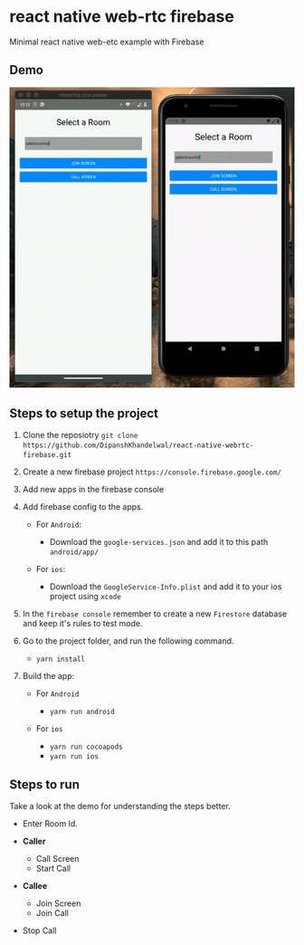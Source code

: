 # react native web-rtc firebase

Minimal react native web-etc example with Firebase

## Demo

![Demo GIf](./demo/demo.gif)

## Steps to setup the project

1. Clone the reposiotry `git clone https://github.com/DipanshKhandelwal/react-native-webrtc-firebase.git`

2. Create a new firebase project `https://console.firebase.google.com/`

3. Add new apps in the firebase console

4. Add firebase config to the apps.

    - For `Android`:
        - Download the `google-services.json` and add it to this path `android/app/`

    - For `ios`:
        - Download the `GoogleService-Info.plist` and add it to your ios project using `xcode`

5. In the `firebase console` remember to create a new `Firestore` database and keep it's rules to test mode.

6. Go to the project folder, and run the following command.

    - `yarn install`

7. Build the app:

    - For `Android`
        - `yarn run android`

    - For `ios`
        - `yarn run cocoapods`
        - `yarn run ios`

## Steps to run

Take a look at the demo for understanding the steps better.

- Enter Room Id.

- **Caller**

  - Call Screen
  - Start Call

- **Callee**

  - Join Screen
  - Join Call

- Stop Call
